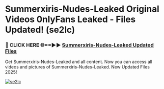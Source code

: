 # Summerxiris-Nudes-Leaked Original Videos 0nlyFans Leaked - Files Updated! (se2lc)

<h3>🔴 CLICK HERE 🌐==►► <a href="https://tinyurl.com/4mcuefdz" rel="nofollow">Summerxiris-Nudes-Leaked Updated Files</a></h3>

Get Summerxiris-Nudes-Leaked and all content. Now you can access all videos and pictures of Summerxiris-Nudes-Leaked. New Updated Files 2025!

[![se2lc](https://i.imgur.com/StAQSOY.gif)](https://tinyurl.com/4mcuefdz)
